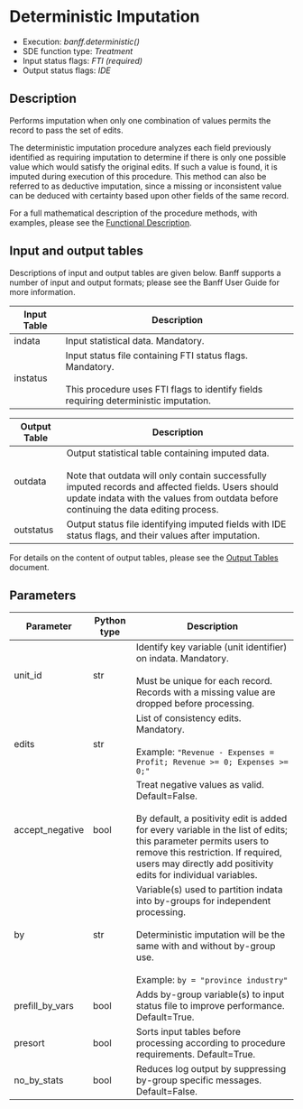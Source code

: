 # Deterministic Imputation

* Execution: *banff.deterministic()*
* SDE function type: *Treatment*
* Input status flags: *FTI (required)*
* Output status flags: *IDE*

## Description

Performs imputation when only one combination of values permits the record to pass the set of edits.

The deterministic imputation procedure analyzes each field previously identified as requiring imputation to determine if there is only one possible value which would satisfy the original edits. If such a value is found, it is imputed during execution of this procedure. This method can also be referred to as deductive imputation, since a missing or inconsistent value can be deduced with certainty based upon other fields of the same record.

For a full mathematical description of the procedure methods, with examples, please see the [Functional Description](../Banff%20Functional%20Description.pdf).

## Input and output tables

Descriptions of input and output tables are given below. Banff supports a number of input and output formats; please see the Banff User Guide for more information.

| Input Table   | Description |
| ------------- | ----------- |
| indata        | Input statistical data. Mandatory. |
| instatus      | Input status file containing FTI status flags. Mandatory. <br><br> This procedure uses FTI flags to identify fields requiring deterministic imputation.  |

| Output Table | Description                                                       |
| -------------| ----------------------------------------------------------------- |
| outdata      | Output statistical table containing imputed data. <br><br> Note that outdata will only contain successfully imputed records and affected fields. Users should update indata with the values from outdata before continuing the data editing process.       |
| outstatus    | Output status file identifying imputed fields with IDE status flags, and their values after imputation.  |

For details on the content of output tables, please see the [Output Tables](../output_tables.md) document.

## Parameters

| Parameter       | Python type | Description                 | 
| ----------------| ------------| --------------------------- |
| unit_id         | str         | Identify key variable (unit identifier) on indata. Mandatory. <br><br> Must be unique for each record. Records with a missing value are dropped before processing. |
| edits           | str         | List of consistency edits. Mandatory. <br><br> Example: `"Revenue - Expenses = Profit; Revenue >= 0; Expenses >= 0;"` |
| accept_negative | bool        | Treat negative values as valid. Default=False. <br><br> By default, a positivity edit is added for every variable in the list of edits; this parameter permits users to remove this restriction. If required, users may directly add positivity edits for individual variables. |
| by              | str         | Variable(s) used to partition indata into by-groups for independent processing. <br><br> Deterministic imputation will be the same with and without by-group use. <br><br> Example: `by = "province industry"` |
| prefill_by_vars | bool        |  Adds by-group variable(s) to input status file to improve performance. Default=True.  |
| presort         | bool        | Sorts input tables before processing according to procedure requirements. Default=True. |
| no_by_stats     | bool        | Reduces log output by suppressing by-group specific messages. Default=False. |